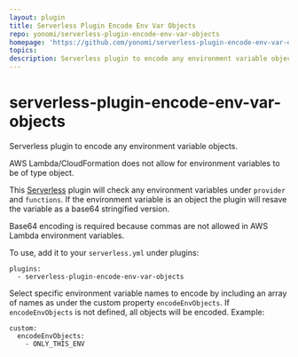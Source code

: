 ```yaml
---
layout: plugin
title: Serverless Plugin Encode Env Var Objects
repo: yonomi/serverless-plugin-encode-env-var-objects
homepage: 'https://github.com/yonomi/serverless-plugin-encode-env-var-objects'
topics: 
description: Serverless plugin to encode any environment variable objects.
---
```



# serverless-plugin-encode-env-var-objects

Serverless plugin to encode any environment variable objects.

AWS Lambda/CloudFormation does not allow for environment variables to be of type object.

This [Serverless](http://serverless.com) plugin will check any environment variables under `provider` and `functions`.  If the environment variable is an object the plugin will resave the variable as a base64 stringified version.

Base64 encoding is required because commas are not allowed in AWS Lambda environment variables.

To use, add it to your `serverless.yml` under plugins:

```
plugins:
  - serverless-plugin-encode-env-var-objects
```

Select specific environment variable names to encode by including an array of names as under the custom property `encodeEnvObjects`. If `encodeEnvObjects` is not defined, all objects will be encoded. Example:

```
custom:
  encodeEnvObjects:
    - ONLY_THIS_ENV
```
